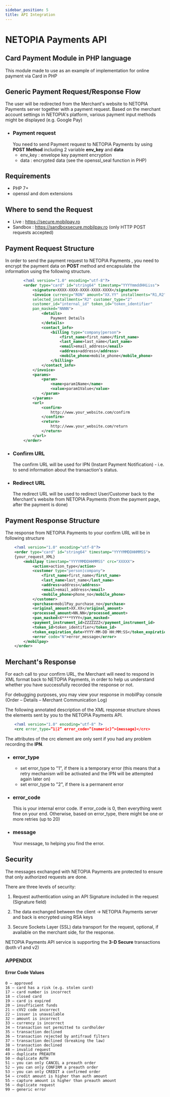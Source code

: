 ```yaml
---
sidebar_position: 5
title: API Integration
---
```


# NETOPIA Payments API

## Card Payment Module in PHP language
This module made to use as an example of implementation for online payment via Card in PHP 

## Generic Payment Request/Response Flow

The user will be redirected from the Merchant's website to NETOPIA Payments server together with a payment request. Based on the merchant account settings in NETOPIA's platform, various payment input methods might be displayed (e.g. Google Pay)

- ### Payment request 
    You need to send Payment request to NETOPIA Payments by using **POST Method** including 2 variable **env_key** and **data**
    - env_key : envelope key
payment encryption
    - data : encrypted data
 (see the openssl_seal function in PHP)

## Requirements
* PHP 7+
* openssl and dom extensions
    
## Where to send the Request
- Live : https://secure.mobilpay.ro
- Sandbox : https://sandboxsecure.mobilpay.ro
(only HTTP POST requests accepted)

## Payment Request Structure
In order to send the payment request to NETOPIA Payments , you need to encrypt the payment data on **POST** method and encapsulate the information using the following structure.  
```xml
        <?xml version="1.0" encoding="utf-8"?>
        <order type="card" id="string64" timestamp="YYYYmmddHHiiss">
            <signature>XXXX-XXXX-XXXX-XXXX-XXXX</signature>
            <invoice currency="RON" amount="XX.YY" installments="R1,R2"
            selected_installments="R2" customer_type="2"
            customer_id="internal_id" token_id="token_identifier"
            pan_masked="NNNN">
                <details>
                    Payment Details
                </details>
                <contact_info>
                    <billing type="company|person">
                        <first_name>first_name</first_name>
                        <last_name>last_name</last_name>
                        <email>email_address</email>
                        <address>address</address>
                        <mobile_phone>mobile_phone</mobile_phone>
                    </billing>
                </contact_info>
            </invoice>
            <params>
                <param>
                    <name>param1Name</name>
                    <value>param1Value</value>
                </param>
            </params>
            <url>
                <confirm>
                    http://www.your_website.com/confirm
                </confirm>
                <return>
                    http://www.your_website.com/return
                </return>
            </url>
        </order>
```
- ### Confirm URL
    The confirm URL will be used for IPN (Instant Payment Notification) - i.e. to send information about the transaction's status.
- ### Redirect URL
    The redirect URL will be used to redirect User/Customer back to the Merchant's website from NETOPIA Payments (from the payment page, after the payment is done)

## Payment Response Structure
The response from NETOPIA Payments to your confirm URL will be in following structure
```xml
    <?xml version="1.0" encoding="utf-8"?>
    <order type="card" id="string64" timestamp="YYYYMMDDHHMMSS">
    {your_request_XML}
        <mobilpay timestamp="YYYYMMDDHHMMSS" crc="XXXXX">
            <action>action_type</action>
            <customer type="person|company">
                <first_name>first_name</first_name>
                <last_name>last_name</last_name>
                <address>address</address>
                <email>email_address</email>
                <mobile_phone>phone_no</mobile_phone>
            </customer>
            <purchase>mobilPay_purchase_no</purchase>
            <original_amount>XX.XX</original_amount>
            <processed_amount>NN.NN</processed_amount>
            <pan_masked>X****YYYY</pan_masked>
            <payment_instrument_id>ZZZZZZZ</payment_instrument_id>
            <token_id>token_identifier</token_id>
            <token_expiration_date>YYYY-MM-DD HH:MM:SS</token_expiration_date>
            <error code="N">error_message</error>
        </mobilpay>
    </order>
```
## Merchant's Response
For each call to your confirm URL, the Merchant will need to respond in XML format back to NETOPIA Payments, in order to help us understand whether you have successfully recorded the response or not.

For debugging purposes, you may view your response in mobilPay console (Order – Details – Merchant Communication Log)

The following annotated description of the XML response structure shows the elements sent by you to the NETOPIA Payments API.
```xml
    <?xml version="1.0" encoding="utf-8" ?>
    <crc error_type=”1|2” error_code=”{numeric}”>{message}</crc>
```
The attributes of the crc element are only sent if you had any problem recording
the **IPN**.
- ### error_type 
    - set error_type  to "1", if there is a temporary error (this means that a retry mechanism will be activated and the IPN will be attempted again later on)
    - set error_type  to "2", if there is a permanent error

- ### error_code
    This is your internal error code. If error_code is 0, then everything went fine on your end. Otherwise, based on error_type, there might be one or more retries (up to 20)
- ### message
    Your message, to helping you find the error.

## Security
The messages exchanged with NETOPIA Payments are protected to ensure that only authorized requests are done.

There are three levels of security:
1. Request authentication using an API Signature included in the request (Signature field)

2. The data exchanged between the client → NETOPIA Payments server and back is encrypted using RSA keys

3. Secure Sockets Layer (SSL) data transport for the request, optional, if available
on the merchant side, for the response.

NETOPIA Payments API service is supporting the **3-D Secure** transactions (both v1 and v2)

### APPENDIX
#### Error Code Values
    0 – approved
    16 – card has a risk (e.g. stolen card)
    17 – card number is incorrect
    18 – closed card
    19 – card is expired
    20 – insufficient funds
    21 – cVV2 code incorrect
    22 – issuer is unavailable
    32 – amount is incorrect
    33 – currency is incorrect
    34 – transaction not permitted to cardholder
    35 – transaction declined
    36 – transaction rejected by antifraud filters
    37 – transaction declined (breaking the law)
    38 – transaction declined
    48 – invalid request
    49 – duplicate PREAUTH
    50 – duplicate AUTH
    51 – you can only CANCEL a preauth order
    52 – you can only CONFIRM a preauth order
    53 – you can only CREDIT a confirmed order
    54 – credit amount is higher than auth amount
    55 – capture amount is higher than preauth amount
    56 – duplicate request
    99 – generic error

